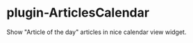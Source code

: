 plugin-ArticlesCalendar
=======================

Show "Article of the day" articles in nice calendar view widget.

